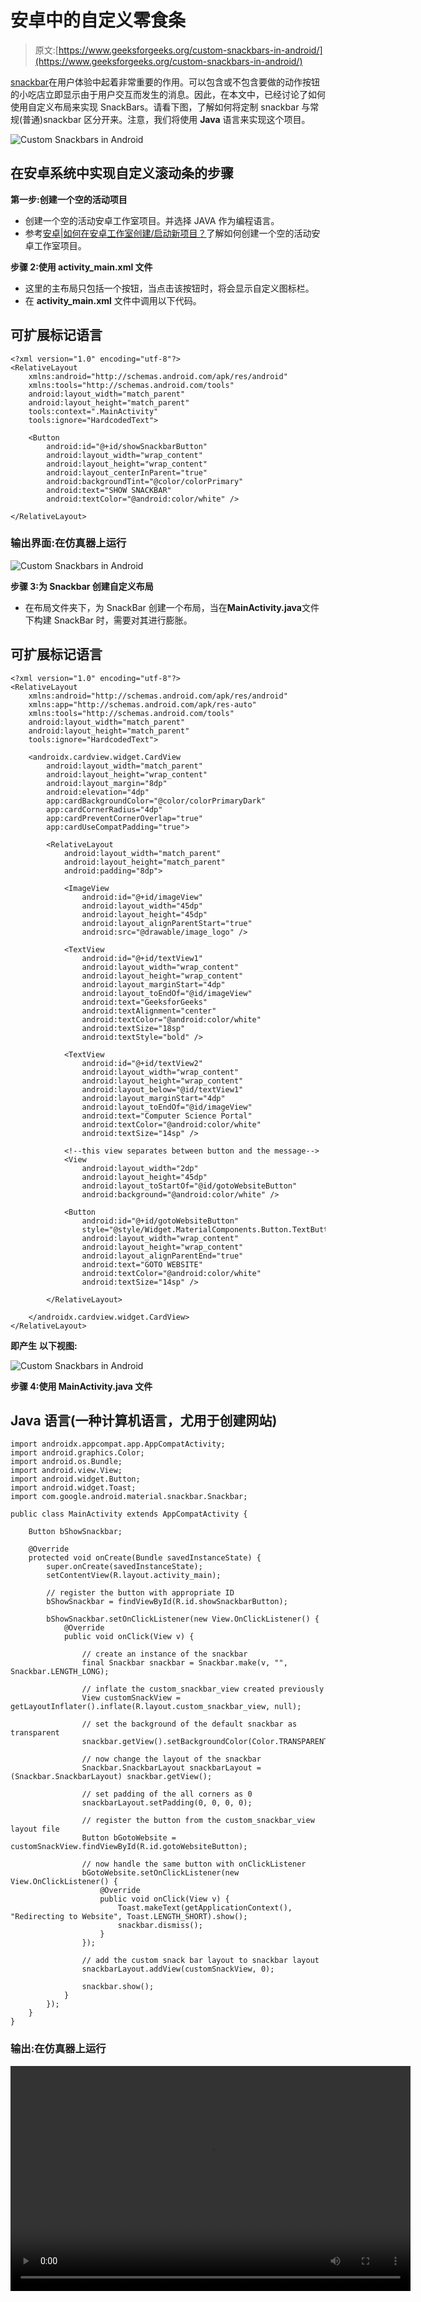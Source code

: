# 安卓中的自定义零食条

> 原文:[https://www.geeksforgeeks.org/custom-snackbars-in-android/](https://www.geeksforgeeks.org/custom-snackbars-in-android/)

[snackbar](https://www.geeksforgeeks.org/how-to-add-a-snackbar-in-android/)在用户体验中起着非常重要的作用。可以包含或不包含要做的动作按钮的小吃店立即显示由于用户交互而发生的消息。因此，在本文中，已经讨论了如何使用自定义布局来实现 SnackBars。请看下图，了解如何将定制 snackbar 与常规(普通)snackbar 区分开来。注意，我们将使用 **Java** 语言来实现这个项目。

![Custom Snackbars in Android](img/4344ff9177d7c880385ea99fb58a2354.png)

## **在安卓系统中实现自定义滚动条的步骤**

**第一步:创建一个空的活动项目**

*   创建一个空的活动安卓工作室项目。并选择 JAVA 作为编程语言。
*   参考[安卓|如何在安卓工作室创建/启动新项目？](https://www.geeksforgeeks.org/android-how-to-create-start-a-new-project-in-android-studio/)了解如何创建一个空的活动安卓工作室项目。

**步骤 2:使用 activity_main.xml 文件**

*   这里的主布局只包括一个按钮，当点击该按钮时，将会显示自定义图标栏。
*   在 **activity_main.xml** 文件中调用以下代码。

## 可扩展标记语言

```
<?xml version="1.0" encoding="utf-8"?>
<RelativeLayout 
    xmlns:android="http://schemas.android.com/apk/res/android"
    xmlns:tools="http://schemas.android.com/tools"
    android:layout_width="match_parent"
    android:layout_height="match_parent"
    tools:context=".MainActivity"
    tools:ignore="HardcodedText">

    <Button
        android:id="@+id/showSnackbarButton"
        android:layout_width="wrap_content"
        android:layout_height="wrap_content"
        android:layout_centerInParent="true"
        android:backgroundTint="@color/colorPrimary"
        android:text="SHOW SNACKBAR"
        android:textColor="@android:color/white" />

</RelativeLayout>
```

### **输出界面:在仿真器上运行**

![Custom Snackbars in Android](img/d7b322e1684072157fabc07161e4a7c7.png)

**步骤 3:为 Snackbar 创建自定义布局**

*   在布局文件夹下，为 SnackBar 创建一个布局，当在**MainActivity.java**文件下构建 SnackBar 时，需要对其进行膨胀。

## 可扩展标记语言

```
<?xml version="1.0" encoding="utf-8"?>
<RelativeLayout 
    xmlns:android="http://schemas.android.com/apk/res/android"
    xmlns:app="http://schemas.android.com/apk/res-auto"
    xmlns:tools="http://schemas.android.com/tools"
    android:layout_width="match_parent"
    android:layout_height="match_parent"
    tools:ignore="HardcodedText">

    <androidx.cardview.widget.CardView
        android:layout_width="match_parent"
        android:layout_height="wrap_content"
        android:layout_margin="8dp"
        android:elevation="4dp"
        app:cardBackgroundColor="@color/colorPrimaryDark"
        app:cardCornerRadius="4dp"
        app:cardPreventCornerOverlap="true"
        app:cardUseCompatPadding="true">

        <RelativeLayout
            android:layout_width="match_parent"
            android:layout_height="match_parent"
            android:padding="8dp">

            <ImageView
                android:id="@+id/imageView"
                android:layout_width="45dp"
                android:layout_height="45dp"
                android:layout_alignParentStart="true"
                android:src="@drawable/image_logo" />

            <TextView
                android:id="@+id/textView1"
                android:layout_width="wrap_content"
                android:layout_height="wrap_content"
                android:layout_marginStart="4dp"
                android:layout_toEndOf="@id/imageView"
                android:text="GeeksforGeeks"
                android:textAlignment="center"
                android:textColor="@android:color/white"
                android:textSize="18sp"
                android:textStyle="bold" />

            <TextView
                android:id="@+id/textView2"
                android:layout_width="wrap_content"
                android:layout_height="wrap_content"
                android:layout_below="@id/textView1"
                android:layout_marginStart="4dp"
                android:layout_toEndOf="@id/imageView"
                android:text="Computer Science Portal"
                android:textColor="@android:color/white"
                android:textSize="14sp" />

            <!--this view separates between button and the message-->
            <View
                android:layout_width="2dp"
                android:layout_height="45dp"
                android:layout_toStartOf="@id/gotoWebsiteButton"
                android:background="@android:color/white" />

            <Button
                android:id="@+id/gotoWebsiteButton"
                style="@style/Widget.MaterialComponents.Button.TextButton"
                android:layout_width="wrap_content"
                android:layout_height="wrap_content"
                android:layout_alignParentEnd="true"
                android:text="GOTO WEBSITE"
                android:textColor="@android:color/white"
                android:textSize="14sp" />

        </RelativeLayout>

    </androidx.cardview.widget.CardView>
</RelativeLayout>
```

**即产生** **以下视图:**

![Custom Snackbars in Android](img/e76bd948427ca90777ed409775bd3b7b.png)

**步骤 4:使用 MainActivity.java 文件**

## Java 语言(一种计算机语言，尤用于创建网站)

```
import androidx.appcompat.app.AppCompatActivity;
import android.graphics.Color;
import android.os.Bundle;
import android.view.View;
import android.widget.Button;
import android.widget.Toast;
import com.google.android.material.snackbar.Snackbar;

public class MainActivity extends AppCompatActivity {

    Button bShowSnackbar;

    @Override
    protected void onCreate(Bundle savedInstanceState) {
        super.onCreate(savedInstanceState);
        setContentView(R.layout.activity_main);

        // register the button with appropriate ID
        bShowSnackbar = findViewById(R.id.showSnackbarButton);

        bShowSnackbar.setOnClickListener(new View.OnClickListener() {
            @Override
            public void onClick(View v) {

                // create an instance of the snackbar
                final Snackbar snackbar = Snackbar.make(v, "", Snackbar.LENGTH_LONG);

                // inflate the custom_snackbar_view created previously
                View customSnackView = getLayoutInflater().inflate(R.layout.custom_snackbar_view, null);

                // set the background of the default snackbar as transparent
                snackbar.getView().setBackgroundColor(Color.TRANSPARENT);

                // now change the layout of the snackbar
                Snackbar.SnackbarLayout snackbarLayout = (Snackbar.SnackbarLayout) snackbar.getView();

                // set padding of the all corners as 0
                snackbarLayout.setPadding(0, 0, 0, 0);

                // register the button from the custom_snackbar_view layout file
                Button bGotoWebsite = customSnackView.findViewById(R.id.gotoWebsiteButton);

                // now handle the same button with onClickListener
                bGotoWebsite.setOnClickListener(new View.OnClickListener() {
                    @Override
                    public void onClick(View v) {
                        Toast.makeText(getApplicationContext(), "Redirecting to Website", Toast.LENGTH_SHORT).show();
                        snackbar.dismiss();
                    }
                });

                // add the custom snack bar layout to snackbar layout
                snackbarLayout.addView(customSnackView, 0);

                snackbar.show();
            }
        });
    }
}
```

### **输出:在仿真器上运行**

<video class="wp-video-shortcode" id="video-520159-1" width="640" height="360" preload="metadata" controls=""><source type="video/mp4" src="https://media.geeksforgeeks.org/wp-content/uploads/20201128201645/GFG_nexus_5.mp4?_=1">[https://media.geeksforgeeks.org/wp-content/uploads/20201128201645/GFG_nexus_5.mp4](https://media.geeksforgeeks.org/wp-content/uploads/20201128201645/GFG_nexus_5.mp4)</video>